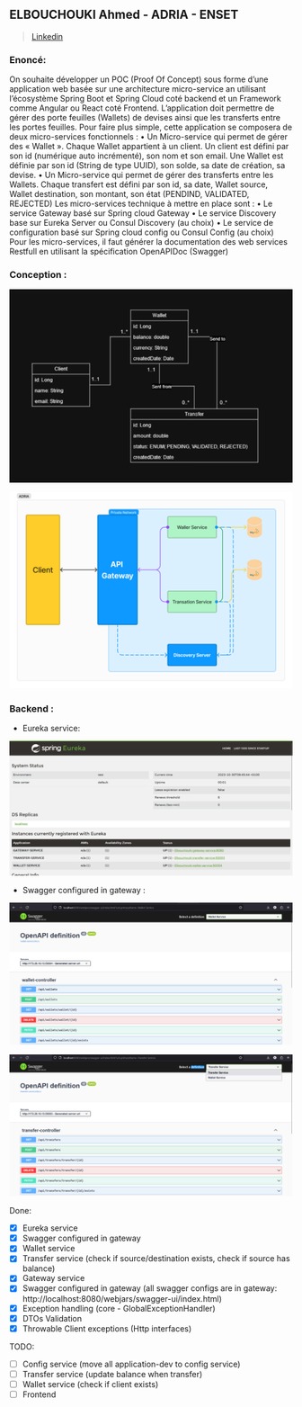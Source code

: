 ## ELBOUCHOUKI Ahmed - ADRIA - ENSET

> [Linkedin](https://www.linkedin.com/in/elbouchouki-ahmed/)

### Enoncé:

On souhaite développer un POC (Proof Of Concept) sous forme d’une application web basée sur une architecture
micro-service an utilisant l’écosystème Spring Boot et Spring Cloud coté backend et un Framework comme Angular ou React
coté Frontend.
L’application doit permettre de gérer des porte feuilles (Wallets) de devises ainsi que les transferts entre les portes
feuilles. Pour faire plus simple, cette application se composera de deux micro-services fonctionnels :
• Un Micro-service qui permet de gérer des « Wallet ». Chaque Wallet appartient à un client. Un client est défini par
son id (numérique auto incrémenté), son nom et son email. Une Wallet est définie par son id (String de type UUID), son
solde, sa date de création, sa devise.
• Un Micro-service qui permet de gérer des transferts entre les Wallets. Chaque transfert est défini par son id, sa
date, Wallet source, Wallet destination, son montant, son état (PENDIND, VALIDATED, REJECTED)
Les micro-services technique à mettre en place sont :
• Le service Gateway basé sur Spring cloud Gateway
• Le service Discovery base sur Eureka Server ou Consul Discovery (au choix)
• Le service de configuration basé sur Spring cloud config ou Consul Config (au choix)
Pour les micro-services, il faut générer la documentation des web services Restfull en utilisant la spécification
OpenAPIDoc (Swagger)

### Conception :

![adria-class.png](doc%2Fadria-class.png)

![Pasted image 20231030095859.png](doc%2FPasted%20image%2020231030095859.png)

### Backend :

- Eureka service:

![Pasted image 20231030095622.png](doc%2FPasted%20image%2020231030095622.png)

- Swagger configured in gateway :

![Pasted image 20231030095944.png](doc%2FPasted%20image%2020231030095944.png)

![Pasted image 20231030100001.png](doc%2FPasted%20image%2020231030100001.png)

Done:

- [x] Eureka service
- [x] Swagger configured in gateway
- [x] Wallet service
- [x] Transfer service (check if source/destination exists, check if source has balance)
- [x] Gateway service
- [x] Swagger configured in gateway (all swagger configs are in
  gateway: http://localhost:8080/webjars/swagger-ui/index.html)
- [x] Exception handling (core - GlobalExceptionHandler)
- [x] DTOs Validation
- [x] Throwable Client exceptions (Http interfaces)

TODO:

- [ ] Config service (move all application-dev to config service)
- [ ] Transfer service (update balance when transfer)
- [ ] Wallet service (check if client exists)
- [ ] Frontend